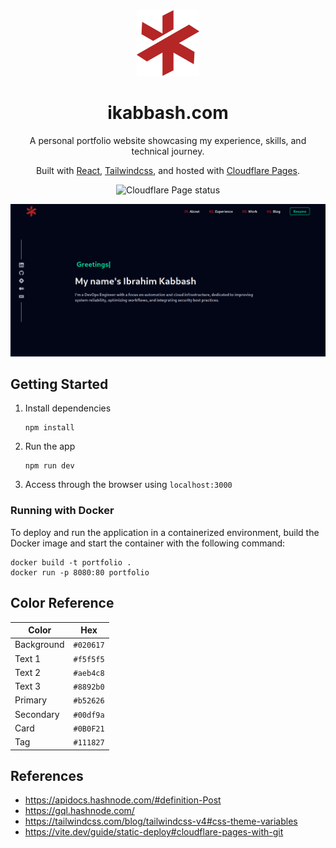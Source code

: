 <div align="center">
    <img alt="Logo" src="src/assets/Logo400.svg" width="100" />
</div>
<h1 align="center">
    ikabbash.com
</h1>
<p align="center">
    A personal portfolio website showcasing my experience, skills, and technical journey.
</p>
<p align="center">
    Built with <a href="https://react.dev/" target="_blank">React</a>,
    <a href="https://tailwindcss.com/docs/installation/using-vite" target="_blank">Tailwindcss</a>, and hosted with
    <a href="https://pages.cloudflare.com/" target="_blank">Cloudflare Pages</a>.
</p>
<!-- <p align="center">
    <a >
        <img src="https://img.shields.io/website?url=https%3A%2F%2Fikabbash.com&style=for-the-badge&logo=cloudflarepages&link=https%3A%2F%2Fikabbash.com" 
            alt="Cloudflare Page status"/>
    </a>
</p> -->
<p align="center">
    <a >
        <img src="https://img.shields.io/website?url=https%3A%2F%2Fportfolio-8vk.pages.dev&style=for-the-badge&logo=cloudflarepages&link=https%3A%2F%2Fportfolio-8vk.pages.dev" 
            alt="Cloudflare Page status"/>
    </a>
</p>

![preview](public/thumbnail.png)

## Getting Started
1. Install dependencies
    ```
    npm install
    ```
2. Run the app
    ```
    npm run dev
    ```
3. Access through the browser using `localhost:3000`

### Running with Docker
To deploy and run the application in a containerized environment, build the Docker image and start the container with the following command:
```
docker build -t portfolio .
docker run -p 8080:80 portfolio
```

## Color Reference  
| Color          | Hex        |
| -------------- | ---------- |
| Background     | `#020617`  |
| Text 1        | `#f5f5f5`  |
| Text 2        | `#aeb4c8`  |
| Text 3        | `#8892b0`  |
| Primary       | `#b52626`  |
| Secondary     | `#00df9a`  |
| Card          | `#0B0F21`  |
| Tag           | `#111827`  |

## References
- https://apidocs.hashnode.com/#definition-Post
- https://gql.hashnode.com/
- https://tailwindcss.com/blog/tailwindcss-v4#css-theme-variables
- https://vite.dev/guide/static-deploy#cloudflare-pages-with-git
